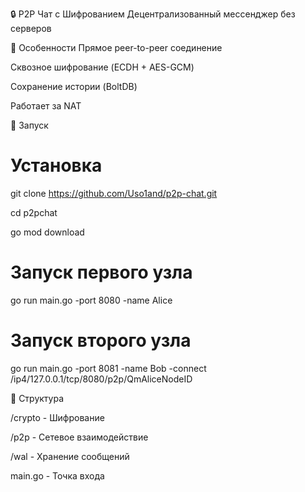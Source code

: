 🔒 P2P Чат с Шифрованием
Децентрализованный мессенджер без серверов


📌 Особенности
Прямое peer-to-peer соединение

Сквозное шифрование (ECDH + AES-GCM)

Сохранение истории (BoltDB)

Работает за NAT

🚀 Запуск
# Установка
git clone https://github.com/Uso1and/p2p-chat.git

cd p2pchat

go mod download


# Запуск первого узла

go run main.go -port 8080 -name Alice

# Запуск второго узла

go run main.go -port 8081 -name Bob -connect /ip4/127.0.0.1/tcp/8080/p2p/QmAliceNodeID

📂 Структура

/crypto   - Шифрование

/p2p      - Сетевое взаимодействие

/wal      - Хранение сообщений

main.go   - Точка входа
